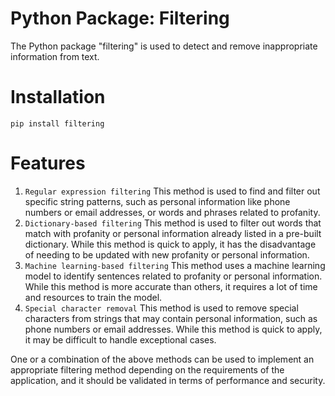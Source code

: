 # Python Package: Filtering
The Python package "filtering" is used to detect and remove inappropriate information from text.

# Installation
```
pip install filtering
```

# Features
1. `Regular expression filtering` This method is used to find and filter out specific string patterns, such as personal information like phone numbers or email addresses, or words and phrases related to profanity.
2. `Dictionary-based filtering` This method is used to filter out words that match with profanity or personal information already listed in a pre-built dictionary. While this method is quick to apply, it has the disadvantage of needing to be updated with new profanity or personal information.
3. `Machine learning-based filtering` This method uses a machine learning model to identify sentences related to profanity or personal information. While this method is more accurate than others, it requires a lot of time and resources to train the model.
4. `Special character removal` This method is used to remove special characters from strings that may contain personal information, such as phone numbers or email addresses. While this method is quick to apply, it may be difficult to handle exceptional cases.

One or a combination of the above methods can be used to implement an appropriate filtering method depending on the requirements of the application, and it should be validated in terms of performance and security.
